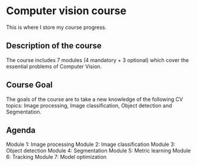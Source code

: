 # Computer vision course

This is where I store my course progress.

## Description of the course
The course includes 7 modules (4 mandatory + 3 optional) which cover the essential problems of Computer Vision.

## Course Goal
The goals of the course are to take a new knowledge of the following CV topics:
Image processing, Image classification, Object detection and Segmentation.

## Agenda
Module 1: Image processing
Module 2: Image classification
Module 3: Object detection
Module 4: Segmentation
Module 5: Metric learning
Module 6: Tracking
Module 7: Model optimization
